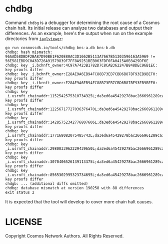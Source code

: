 # chdbg
Command `chdbg` is a debugger for determining the root cause of a Cosmos chain halt.
Its initial release can analyze two databases and output their differences. As an
example, here's the output when run on the example directories from
[`iavlviewer`](https://github.com/cosmos/iavl/tree/master/cmd/iaviewer):

```
go run cosmossdk.io/tools/chdbg bns-a.db bns-b.db
chdbg: hash mismatch: 96AAD58DBDF2BA87D90BE1F620E80AC3D1662B5113A7667B51303596163A5969 != 56E581EBD9C0A3D726A91579839F7FF8A9251BEB063FDF0FA0415A0B3429DF6E
chdbg: key _i.bchnft_owner:4C97A7423B1782D7C8CAB362247B848DEC96B1EC: key proofs differ
chdbg: key _i.bchnft_owner:E28AE9A6EB94FC88B73EB7CBD6B87BF93EB9BEF0: key proofs differ
chdbg: key _i.tkrnft_owner:E28AE9A6EB94FC88B73EB7CBD6B87BF93EB9BEF0: key proofs differ
chdbg: key _i.usrnft_chainaddr:1152542575310734325L;da3ed6a45429278bac2666961289ca17ad86595d33b31037615d4b8e8f158bba: key proofs differ
chdbg: key _i.usrnft_chainaddr:12256717727036376470L;da3ed6a45429278bac2666961289ca17ad86595d33b31037615d4b8e8f158bba: key proofs differ
chdbg: key _i.usrnft_chainaddr:14285752342776807606L;da3ed6a45429278bac2666961289ca17ad86595d33b31037615d4b8e8f158bba: key proofs differ
chdbg: key _i.usrnft_chainaddr:177168082075485743L;da3ed6a45429278bac2666961289ca17ad86595d33b31037615d4b8e8f158bba: key proofs differ
chdbg: key _i.usrnft_chainaddr:2980033962229439650L;da3ed6a45429278bac2666961289ca17ad86595d33b31037615d4b8e8f158bba: key proofs differ
chdbg: key _i.usrnft_chainaddr:3070406526139113375L;da3ed6a45429278bac2666961289ca17ad86595d33b31037615d4b8e8f158bba: key proofs differ
chdbg: key _i.usrnft_chainaddr:8565302995323734695L;da3ed6a45429278bac2666961289ca17ad86595d33b31037615d4b8e8f158bba: key proofs differ
chdgb: ... (additional diffs omitted)
chdbg: database mismatch at version 190258 with 88 differences
exit status 2
```

It is expected that the tool will develop to cover more chain halt causes.

# LICENSE
Copyright Cosmos Network Authors. All Rights Reserved.
